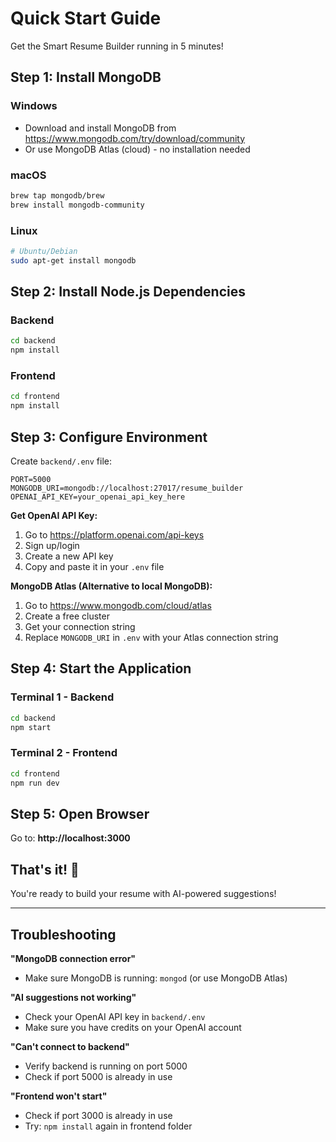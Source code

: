 # Quick Start Guide

Get the Smart Resume Builder running in 5 minutes!

## Step 1: Install MongoDB

### Windows
- Download and install MongoDB from https://www.mongodb.com/try/download/community
- Or use MongoDB Atlas (cloud) - no installation needed

### macOS
```bash
brew tap mongodb/brew
brew install mongodb-community
```

### Linux
```bash
# Ubuntu/Debian
sudo apt-get install mongodb
```

## Step 2: Install Node.js Dependencies

### Backend
```bash
cd backend
npm install
```

### Frontend
```bash
cd frontend
npm install
```

## Step 3: Configure Environment

Create `backend/.env` file:
```env
PORT=5000
MONGODB_URI=mongodb://localhost:27017/resume_builder
OPENAI_API_KEY=your_openai_api_key_here
```

**Get OpenAI API Key:**
1. Go to https://platform.openai.com/api-keys
2. Sign up/login
3. Create a new API key
4. Copy and paste it in your `.env` file

**MongoDB Atlas (Alternative to local MongoDB):**
1. Go to https://www.mongodb.com/cloud/atlas
2. Create a free cluster
3. Get your connection string
4. Replace `MONGODB_URI` in `.env` with your Atlas connection string

## Step 4: Start the Application

### Terminal 1 - Backend
```bash
cd backend
npm start
```

### Terminal 2 - Frontend
```bash
cd frontend
npm run dev
```

## Step 5: Open Browser

Go to: **http://localhost:3000**

## That's it! 🎉

You're ready to build your resume with AI-powered suggestions!

---

## Troubleshooting

**"MongoDB connection error"**
- Make sure MongoDB is running: `mongod` (or use MongoDB Atlas)

**"AI suggestions not working"**
- Check your OpenAI API key in `backend/.env`
- Make sure you have credits on your OpenAI account

**"Can't connect to backend"**
- Verify backend is running on port 5000
- Check if port 5000 is already in use

**"Frontend won't start"**
- Check if port 3000 is already in use
- Try: `npm install` again in frontend folder

